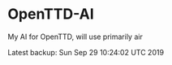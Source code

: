 # OpenTTD-AI
My AI for OpenTTD, will use primarily air

Latest backup: Sun Sep 29 10:24:02 UTC 2019
